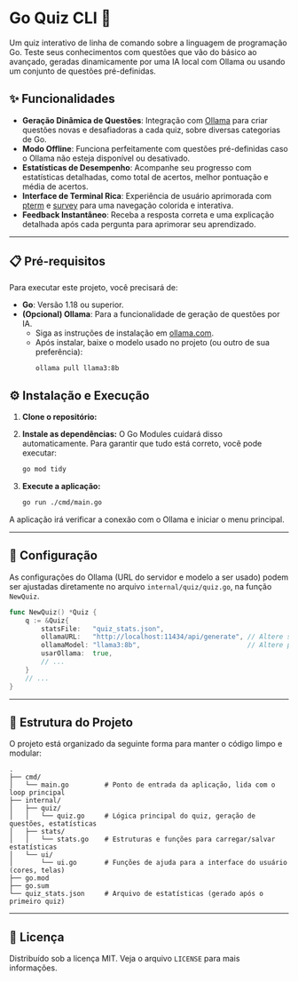 # Go Quiz CLI 🚀

Um quiz interativo de linha de comando sobre a linguagem de programação Go. Teste seus conhecimentos com questões que vão do básico ao avançado, geradas dinamicamente por uma IA local com Ollama ou usando um conjunto de questões pré-definidas.

 <!-- Substitua por um GIF de demonstração do seu app -->

## ✨ Funcionalidades

- **Geração Dinâmica de Questões**: Integração com [Ollama](https://ollama.com/) para criar questões novas e desafiadoras a cada quiz, sobre diversas categorias de Go.
- **Modo Offline**: Funciona perfeitamente com questões pré-definidas caso o Ollama não esteja disponível ou desativado.
- **Estatísticas de Desempenho**: Acompanhe seu progresso com estatísticas detalhadas, como total de acertos, melhor pontuação e média de acertos.
- **Interface de Terminal Rica**: Experiência de usuário aprimorada com [pterm](https://github.com/pterm/pterm) e [survey](https://github.com/AlecAivazis/survey) para uma navegação colorida e interativa.
- **Feedback Instantâneo**: Receba a resposta correta e uma explicação detalhada após cada pergunta para aprimorar seu aprendizado.

---

## 📋 Pré-requisitos

Para executar este projeto, você precisará de:

- **Go**: Versão 1.18 ou superior.
- **(Opcional) Ollama**: Para a funcionalidade de geração de questões por IA.
  - Siga as instruções de instalação em [ollama.com](https://ollama.com).
  - Após instalar, baixe o modelo usado no projeto (ou outro de sua preferência):
    ```bash
    ollama pull llama3:8b
    ```

## ⚙️ Instalação e Execução

1. **Clone o repositório:**


2. **Instale as dependências:**
   O Go Modules cuidará disso automaticamente. Para garantir que tudo está correto, você pode executar:
   ```bash
   go mod tidy
   ```

3. **Execute a aplicação:**
   ```bash
   go run ./cmd/main.go
   ```

A aplicação irá verificar a conexão com o Ollama e iniciar o menu principal.


---

## 🔧 Configuração

As configurações do Ollama (URL do servidor e modelo a ser usado) podem ser ajustadas diretamente no arquivo `internal/quiz/quiz.go`, na função `NewQuiz`.

```go
func NewQuiz() *Quiz {
	q := &Quiz{
		statsFile:   "quiz_stats.json",
		ollamaURL:   "http://localhost:11434/api/generate", // Altere se seu Ollama estiver em outro endereço
		ollamaModel: "llama3:8b",                           // Altere para outro modelo se desejar
		usarOllama:  true,
        // ...
    }
    // ...
}
```

---

## 📂 Estrutura do Projeto

O projeto está organizado da seguinte forma para manter o código limpo e modular:

```
.
├── cmd/
│   └── main.go         # Ponto de entrada da aplicação, lida com o loop principal
├── internal/
│   ├── quiz/
│   │   └── quiz.go     # Lógica principal do quiz, geração de questões, estatísticas
│   ├── stats/
│   │   └── stats.go    # Estruturas e funções para carregar/salvar estatísticas
│   └── ui/
│       └── ui.go       # Funções de ajuda para a interface do usuário (cores, telas)
├── go.mod
├── go.sum
└── quiz_stats.json     # Arquivo de estatísticas (gerado após o primeiro quiz)
```

---


## 📄 Licença

Distribuído sob a licença MIT. Veja o arquivo `LICENSE` para mais informações.